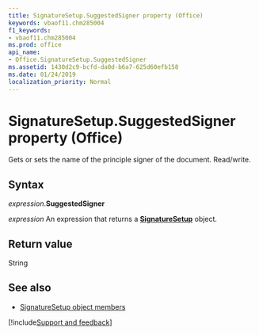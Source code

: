 ```yaml
---
title: SignatureSetup.SuggestedSigner property (Office)
keywords: vbaof11.chm285004
f1_keywords:
- vbaof11.chm285004
ms.prod: office
api_name:
- Office.SignatureSetup.SuggestedSigner
ms.assetid: 1430d2c9-bcfd-da0d-b6a7-625d60efb158
ms.date: 01/24/2019
localization_priority: Normal
---
```



# SignatureSetup.SuggestedSigner property (Office)

Gets or sets the name of the principle signer of the document. Read/write.


## Syntax

_expression_.**SuggestedSigner**

_expression_ An expression that returns a **[SignatureSetup](Office.SignatureSetup.md)** object.


## Return value

String


## See also

- [SignatureSetup object members](overview/Library-Reference/signaturesetup-members-office.md)



[!include[Support and feedback](~/includes/feedback-boilerplate.md)]